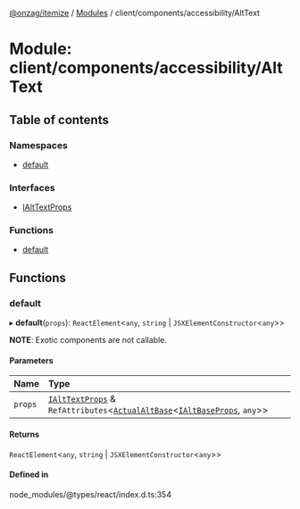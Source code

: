 [@onzag/itemize](../README.md) / [Modules](../modules.md) / client/components/accessibility/AltText

# Module: client/components/accessibility/AltText

## Table of contents

### Namespaces

- [default](client_components_accessibility_AltText.default.md)

### Interfaces

- [IAltTextProps](../interfaces/client_components_accessibility_AltText.IAltTextProps.md)

### Functions

- [default](client_components_accessibility_AltText.md#default)

## Functions

### default

▸ **default**(`props`): `ReactElement`\<`any`, `string` \| `JSXElementConstructor`\<`any`\>\>

**NOTE**: Exotic components are not callable.

#### Parameters

| Name | Type |
| :------ | :------ |
| `props` | [`IAltTextProps`](../interfaces/client_components_accessibility_AltText.IAltTextProps.md) & `RefAttributes`\<[`ActualAltBase`](../classes/client_components_accessibility_AltReactioner.ActualAltBase.md)\<[`IAltBaseProps`](../interfaces/client_components_accessibility_AltReactioner.IAltBaseProps.md), `any`\>\> |

#### Returns

`ReactElement`\<`any`, `string` \| `JSXElementConstructor`\<`any`\>\>

#### Defined in

node_modules/@types/react/index.d.ts:354
